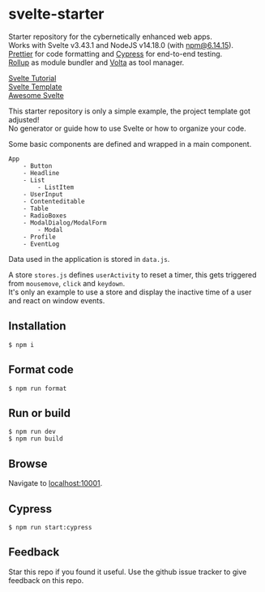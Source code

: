 # svelte-starter  

Starter repository for the cybernetically enhanced web apps.  
Works with Svelte v3.43.1 and NodeJS v14.18.0 (with npm@6.14.15).  
[Prettier](https://prettier.io/) for code formatting and [Cypress](https://www.cypress.io/) for end-to-end testing.  
[Rollup](https://rollupjs.org/) as module bundler and [Volta](https://volta.sh/) as tool manager.  

[Svelte Tutorial](https://svelte.dev/tutorial/basics)  
[Svelte Template](https://github.com/sveltejs/template)    
[Awesome Svelte](https://github.com/flagello/awesome-sveltejs)    

This starter repository is only a simple example, the project template got adjusted!  
No generator or guide how to use Svelte or how to organize your code.  

Some basic components are defined and wrapped in a main component.  

    App
        - Button
        - Headline
        - List
            - ListItem
        - UserInput
        - Contenteditable
        - Table
        - RadioBoxes
        - ModalDialog/ModalForm
            - Modal
        - Profile
        - EventLog

Data used in the application is stored in `data.js`.

A store `stores.js` defines `userActivity` to reset a timer, this gets triggered from `mousemove`, `click` and `keydown`.  
It's only an example to use a store and display the inactive time of a user and react on window events.  

## Installation

    $ npm i

## Format code

    $ npm run format

## Run or build

    $ npm run dev
    $ npm run build

## Browse

Navigate to [localhost:10001](http://localhost:10001).

## Cypress

    $ npm run start:cypress

## Feedback
Star this repo if you found it useful. Use the github issue tracker to give feedback on this repo.
